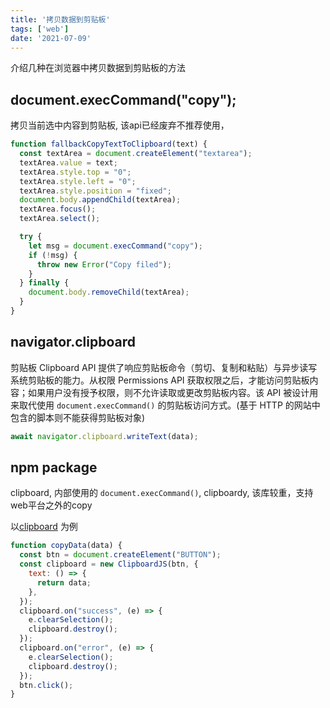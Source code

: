 ```yaml
---
title: '拷贝数据到剪贴板'
tags: ['web']
date: '2021-07-09'
---
```


介绍几种在浏览器中拷贝数据到剪贴板的方法

## document.execCommand("copy");
拷贝当前选中内容到剪贴板, 该api已经废弃不推荐使用，
```js
function fallbackCopyTextToClipboard(text) {
  const textArea = document.createElement("textarea");
  textArea.value = text;
  textArea.style.top = "0";
  textArea.style.left = "0";
  textArea.style.position = "fixed";
  document.body.appendChild(textArea);
  textArea.focus();
  textArea.select();

  try {
    let msg = document.execCommand("copy");
    if (!msg) {
      throw new Error("Copy filed");
    }
  } finally {
    document.body.removeChild(textArea);
  }
}
```

## navigator.clipboard
剪贴板 Clipboard API 提供了响应剪贴板命令（剪切、复制和粘贴）与异步读写系统剪贴板的能力。从权限 Permissions API 获取权限之后，才能访问剪贴板内容；如果用户没有授予权限，则不允许读取或更改剪贴板内容。该 API 被设计用来取代使用 `document.execCommand()` 的剪贴板访问方式。(基于 HTTP 的网站中包含的脚本则不能获得剪贴板对象)

```js
await navigator.clipboard.writeText(data);
```

## npm package

clipboard, 内部使用的 `document.execCommand()`, 
clipboardy, 该库较重，支持web平台之外的copy

以[clipboard](https://www.npmjs.com/package/clipboard) 为例

```js
function copyData(data) {
  const btn = document.createElement("BUTTON");
  const clipboard = new ClipboardJS(btn, {
    text: () => {
      return data;
    },
  });
  clipboard.on("success", (e) => {
    e.clearSelection();
    clipboard.destroy();
  });
  clipboard.on("error", (e) => {
    e.clearSelection();
    clipboard.destroy();
  });
  btn.click();
}
```
